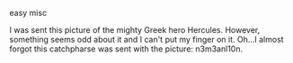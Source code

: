 easy misc

I was sent this picture of the mighty Greek hero Hercules. However, something seems odd about it and I can't put my finger on it. Oh...I almost forgot this catchpharse was sent with the picture: n3m3anl10n.
